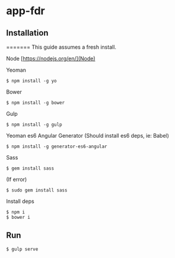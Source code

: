 # app-fdr

## Installation

=======
This guide assumes a fresh install.

Node
[https://nodejs.org/en/](Node)

Yeoman
```
$ npm install -g yo
```

Bower
```
$ npm install -g bower
```

Gulp
```
$ npm install -g gulp
```

Yeoman es6 Angular Generator
(Should install es6 deps, ie: Babel)
```
$ npm install -g generator-es6-angular
```

Sass
```
$ gem install sass
```
(If error)

```
$ sudo gem install sass
```

Install deps
```
$ npm i
$ bower i
```

## Run
```
$ gulp serve
```
